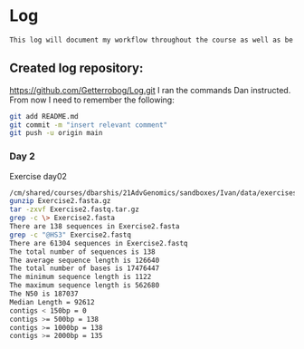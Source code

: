 Log
================
``` sh
This log will document my workflow throughout the course as well as be a platform for Dr. Barshis to follow my progress.
```
## Created log repository:
<https://github.com/Getterrobog/Log.git>
I ran the commands Dan instructed.  From now I need to remember the following:
``` sh
git add README.md 
git commit -m "insert relevant comment"
git push -u origin main
```
### Day 2
Exercise day02
``` sh
/cm/shared/courses/dbarshis/21AdvGenomics/sandboxes/Ivan/data/exercises
gunzip Exercise2.fasta.gz 
tar -zxvf Exercise2.fastq.tar.gz
grep -c \> Exercise2.fasta
There are 138 sequences in Exercise2.fasta
grep -c "@HS3" Exercise2.fastq
There are 61304 sequences in Exercise2.fastq
The total number of sequences is 138
The average sequence length is 126640
The total number of bases is 17476447
The minimum sequence length is 1122
The maximum sequence length is 562680
The N50 is 187037
Median Length = 92612
contigs < 150bp = 0
contigs >= 500bp = 138
contigs >= 1000bp = 138
contigs >= 2000bp = 135
```